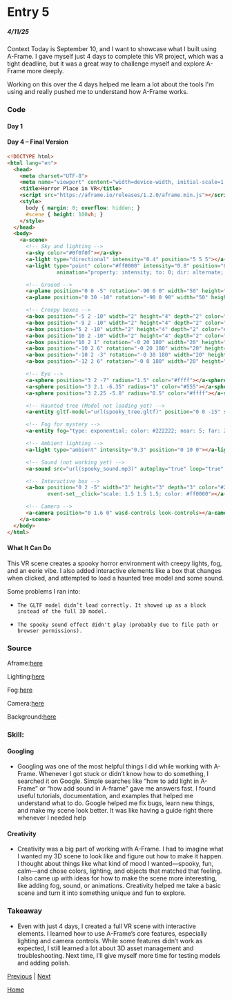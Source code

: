 # Entry 5
##### 4/11/25
Context
Today is September 10, and I want to showcase what I built using A-Frame. I gave myself just 4 days to complete this VR project, which was a tight deadline, but it was a great way to challenge myself and explore A-Frame more deeply.

Working on this over the 4 days helped me learn a lot about the tools I'm using and really pushed me to understand how A-Frame works.

### Code
#### Day 1

<!-- (Nothing yet – just getting started!) -->
#### Day 4 – Final Version

```html
<!DOCTYPE html>
<html lang="en">
  <head>
    <meta charset="UTF-8">
    <meta name="viewport" content="width=device-width, initial-scale=1.0">
    <title>Horror Place in VR</title>
    <script src="https://aframe.io/releases/1.2.0/aframe.min.js"></script>
    <style>
      body { margin: 0; overflow: hidden; }
      #scene { height: 100vh; }
    </style>
  </head>
  <body>
    <a-scene>
      <!-- Sky and lighting -->
      <a-sky color="#0f0f0f"></a-sky>
      <a-light type="directional" intensity="0.4" position="5 5 5"></a-light>
      <a-light type="point" color="#ff0000" intensity="0.8" position="0 2 0"
                animation="property: intensity; to: 0; dir: alternate; dur: 300; loop: true"></a-light>

      <!-- Ground -->
      <a-plane position="0 0 -5" rotation="-90 0 0" width="50" height="50" color="#333333"></a-plane>
      <a-plane position="0 30 -10" rotation="-90 0 90" width="50" height="50" color="#333333"></a-plane>

      <!-- Creepy boxes -->
      <a-box position="-5 2 -10" width="2" height="4" depth="2" color="#333"></a-box>
      <a-box position="-9 2 -10" width="2" height="4" depth="2" color="#333"></a-box>
      <a-box position="5 2 -10" width="2" height="4" depth="2" color="#333"></a-box>
      <a-box position="10 2 -10" width="2" height="4" depth="2" color="#333"></a-box>
      <a-box position="10 2 1" rotation="-0 20 180" width="20" height="4" depth="2" color="#333"></a-box>
      <a-box position="-10 2 6" rotation="-0 20 180" width="20" height="4" depth="2" color="#333"></a-box>
      <a-box position="-10 2 -3" rotation="-0 30 180" width="20" height="4" depth="2" color="#333"></a-box>
      <a-box position="-12 2 6" rotation="-0 0 180" width="20" height="4" depth="2" color="#333"></a-box>

      <!-- Eye -->
      <a-sphere position="3 2 -7" radius="1.5" color="#ffff"></a-sphere>
      <a-sphere position="3 2.1 -6.35" radius="1" color="#555"></a-sphere>
      <a-sphere position="3 2.25 -5.8" radius="0.5" color="#ffff"></a-sphere>

      <!-- Haunted tree (Model not loading yet) -->
      <a-entity gltf-model="url(spooky_tree.gltf)" position="0 0 -15" scale="1 1 1"></a-entity>

      <!-- Fog for mystery -->
      <a-entity fog="type: exponential; color: #222222; near: 5; far: 25;"></a-entity>

      <!-- Ambient lighting -->
      <a-light type="ambient" intensity="0.3" position="0 10 0"></a-light>

      <!-- Sound (not working yet) -->
      <a-sound src="url(spooky_sound.mp3)" autoplay="true" loop="true" volume="0.7" position="0 3 -4"></a-sound>

      <!-- Interactive box -->
      <a-box position="0 2 -5" width="3" height="3" depth="3" color="#222"
             event-set__click="scale: 1.5 1.5 1.5; color: #ff0000"></a-box>

      <!-- Camera -->
      <a-camera position="0 1.6 0" wasd-controls look-controls></a-camera>
    </a-scene>
  </body>
</html>
```

#### What It Can Do
<p>This VR scene creates a spooky horror environment with creepy lights, fog, and an eerie vibe. I also added interactive elements like a box that changes when clicked, and attempted to load a haunted tree model and some sound.</p>

Some problems I ran into:

* `The GLTF model didn’t load correctly. It showed up as a block instead of the full 3D model.`

* `The spooky sound effect didn't play (probably due to file path or browser permissions).`

### Source
Aframe:[here](https://aframe.io/docs/1.7.0/introduction/)

Lighting:[here](https://aframe.io/docs/1.7.0/components/light.html#main)

Fog:[here](https://aframe.io/docs/1.7.0/components/fog.html#main)

Camera:[here](https://aframe.io/docs/1.7.0/components/camera.html#main)

Background:[here](https://aframe.io/docs/1.7.0/primitives/a-sky.html#main)
### Skill:
#### Googling
* Googling was one of the most helpful things I did while working with A-Frame. Whenever I got stuck or didn’t know how to do something, I searched it on Google. Simple searches like “how to add light in A-Frame” or “how add sound in A-frame” gave me answers fast. I found useful tutorials, documentation, and examples that helped me understand what to do. Google helped me fix bugs, learn new things, and make my scene look better. It was like having a guide right there whenever I needed help

#### Creativity
* Creativity was a big part of working with A-Frame. I had to imagine what I wanted my 3D scene to look like and figure out how to make it happen. I thought about things like what kind of mood I wanted—spooky, fun, calm—and chose colors, lighting, and objects that matched that feeling. I also came up with ideas for how to make the scene more interesting, like adding fog, sound, or animations. Creativity helped me take a basic scene and turn it into something unique and fun to explore.

### Takeaway
* <p>Even with just 4 days, I created a full VR scene with interactive elements. I learned how to use A-Frame’s core features, especially lighting and camera controls. While some features didn’t work as expected, I still learned a lot about 3D asset management and troubleshooting. Next time, I’ll give myself more time for testing models and adding polish.</p>

[Previous](entry04.md) | [Next](entry06.md)

[Home](../README.md)
